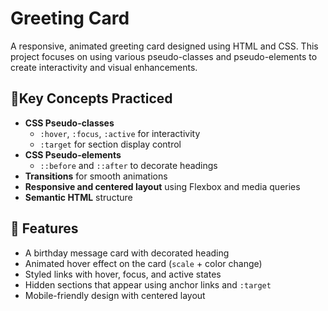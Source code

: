 # Greeting Card

A responsive, animated greeting card designed using HTML and CSS. This project focuses on using various pseudo-classes and pseudo-elements to create interactivity and visual enhancements.

## 🎯Key Concepts Practiced

- **CSS Pseudo-classes**
  - `:hover`, `:focus`, `:active` for interactivity
  - `:target` for section display control
- **CSS Pseudo-elements**
  - `::before` and `::after` to decorate headings
- **Transitions** for smooth animations
- **Responsive and centered layout** using Flexbox and media queries
- **Semantic HTML** structure

## 🧪 Features

- A birthday message card with decorated heading
- Animated hover effect on the card (`scale` + color change)
- Styled links with hover, focus, and active states
- Hidden sections that appear using anchor links and `:target`
- Mobile-friendly design with centered layout
